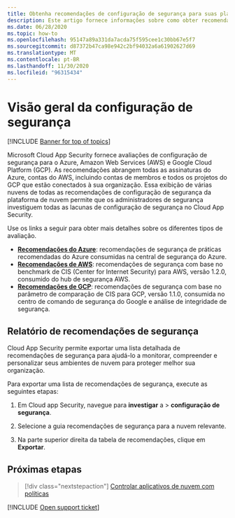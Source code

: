 ```yaml
---
title: Obtenha recomendações de configuração de segurança para suas plataformas de nuvem pública
description: Este artigo fornece informações sobre como obter recomendações de configuração de segurança em Cloud App Security para as plataformas de nuvem pública da sua organização.
ms.date: 06/28/2020
ms.topic: how-to
ms.openlocfilehash: 95147a89a331da7acda75f595cee1c30bb67e5f7
ms.sourcegitcommit: d87372b47ca98e942c2bf94032a6a61902627d69
ms.translationtype: MT
ms.contentlocale: pt-BR
ms.lasthandoff: 11/30/2020
ms.locfileid: "96315434"
---
```

# <a name="security-configuration-overview"></a>Visão geral da configuração de segurança

[!INCLUDE [Banner for top of topics](includes/banner.md)]

Microsoft Cloud App Security fornece avaliações de configuração de segurança para o Azure, Amazon Web Services (AWS) e Google Cloud Platform (GCP). As recomendações abrangem todas as assinaturas do Azure, contas do AWS, incluindo contas de membros e todos os projetos do GCP que estão conectados à sua organização. Essa exibição de várias nuvens de todas as recomendações de configuração de segurança da plataforma de nuvem permite que os administradores de segurança investiguem todas as lacunas de configuração de segurança no Cloud App Security.

Use os links a seguir para obter mais detalhes sobre os diferentes tipos de avaliação.

- **[Recomendações do Azure](security-config-azure.md)**: recomendações de segurança de práticas recomendadas do Azure consumidas na central de segurança do Azure.
- **[Recomendações de AWS](security-config-aws.md)**: recomendações de segurança com base no benchmark de CIS (Center for Internet Security) para AWS, versão 1.2.0, consumido do hub de segurança AWS.
- **[Recomendações de GCP](security-config-gcp.md)**: recomendações de segurança com base no parâmetro de comparação de CIS para GCP, versão 1.1.0, consumida no centro de comando de segurança do Google e análise de integridade de segurança.

## <a name="security-recommendations-report"></a>Relatório de recomendações de segurança

Cloud App Security permite exportar uma lista detalhada de recomendações de segurança para ajudá-lo a monitorar, compreender e personalizar seus ambientes de nuvem para proteger melhor sua organização.

Para exportar uma lista de recomendações de segurança, execute as seguintes etapas:

1. Em Cloud app Security, navegue para **investigar** a  >  **configuração de segurança**.

1. Selecione a guia recomendações de segurança para a nuvem relevante.
1. Na parte superior direita da tabela de recomendações, clique em **Exportar**.

## <a name="next-steps"></a>Próximas etapas

> [!div class="nextstepaction"]
> [Controlar aplicativos de nuvem com políticas](control-cloud-apps-with-policies.md)

[!INCLUDE [Open support ticket](includes/support.md)]
